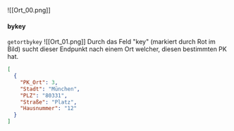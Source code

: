 ![[Ort_00.png]]

#### bykey
`getortbykey`
![[Ort_01.png]]
Durch das Feld "key" (markiert durch Rot im Bild) sucht dieser Endpunkt nach einem Ort welcher, diesen bestimmten PK hat.
``` json title:"Beispiel Ausgabe"
[
  {
    "PK_Ort": 3,
    "Stadt": "München",
    "PLZ": "80331",
    "Straße": "Platz",
    "Hausnummer": "12"
  }
]
```
